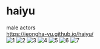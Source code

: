 # haiyu
 male actors
<br>
https://jeongha-yu.github.io/haiyu/
<br>
![1](https://user-images.githubusercontent.com/121331695/210173254-29458dd5-4233-4eef-ab20-325420ea28e4.PNG)
![2](https://user-images.githubusercontent.com/121331695/210173259-05d96200-7214-4f6b-90bf-3a3cdbcc77b0.PNG)
![3](https://user-images.githubusercontent.com/121331695/210173260-c320a912-2747-44db-bbb8-eca00f3b0aee.PNG)
![4](https://user-images.githubusercontent.com/121331695/210173262-f39e52c9-9614-4c68-9cd6-6e25c400672c.PNG)
![5](https://user-images.githubusercontent.com/121331695/210173265-e05ac7dd-4f79-4e1d-9374-0a6532321309.PNG)
![6](https://user-images.githubusercontent.com/121331695/210173268-755d7e04-55d0-4b74-ae6f-5d128b768671.PNG)
![7](https://user-images.githubusercontent.com/121331695/210173269-96e21008-d4b7-47c4-ba14-c92cbde9c30f.PNG)
